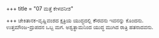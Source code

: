 +++
title = "07 ಮತ್ತೆ ಕೇಳವನೀಶ"

+++
ಚೇಕಿತಾನಕ-ವೃಷ್ಣಿವಂಶದ ಕ್ಷತ್ರಿಯ ಯುದ್ಧದಲ್ಲಿ ಕೌರವನು ಇವನನ್ನು ಕೊಂದನು.  
ಉತ್ತಮೌಂಜ-ದ್ರುಪದನ ಒಬ್ಬ ಮಗ. ಅಶ್ವತ್ಥಾಮನಿಂದ ಯುದ್ಧ ಮುಗಿದ ರಾತ್ರಿ ಹತನಾದವನು.